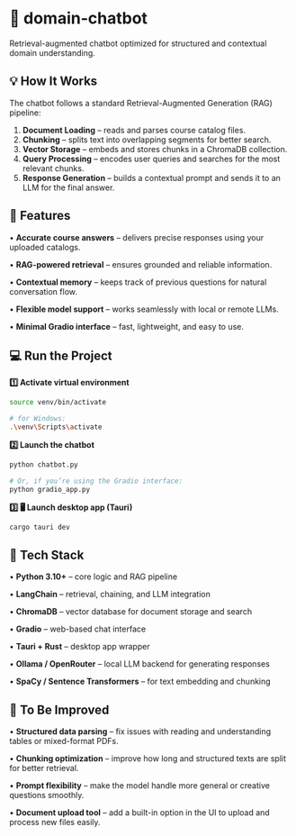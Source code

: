 # 🎯 domain-chatbot
Retrieval-augmented chatbot optimized for structured and contextual domain understanding.

## 💡 How It Works
The chatbot follows a standard Retrieval-Augmented Generation (RAG) pipeline:
1. **Document Loading** – reads and parses course catalog files.  
2. **Chunking** – splits text into overlapping segments for better search.  
3. **Vector Storage** – embeds and stores chunks in a ChromaDB collection.  
4. **Query Processing** – encodes user queries and searches for the most relevant chunks.  
5. **Response Generation** – builds a contextual prompt and sends it to an LLM for the final answer.



## 🚀 Features
  • **Accurate course answers** – delivers precise responses using your uploaded catalogs.
  
  • **RAG-powered retrieval** – ensures grounded and reliable information.
  
  • **Contextual memory** – keeps track of previous questions for natural conversation flow.
  
  • **Flexible model support** – works seamlessly with local or remote LLMs.
  
  • **Minimal Gradio interface** – fast, lightweight, and easy to use.
  

## 💻 Run the Project
**1️⃣ Activate virtual environment**
```bash
source venv/bin/activate

# for Windows:
.\venv\Scripts\activate
```
**2️⃣ Launch the chatbot**
```bash
python chatbot.py

# Or, if you’re using the Gradio interface:
python gradio_app.py  
```

**3️⃣ 🖥️ Launch desktop app (Tauri)**
```bash
cargo tauri dev  
```
## 🧠 Tech Stack

•  **Python 3.10+** – core logic and RAG pipeline

•  **LangChain** – retrieval, chaining, and LLM integration

•  **ChromaDB** – vector database for document storage and search

•  **Gradio** – web-based chat interface

•  **Tauri + Rust** – desktop app wrapper

•  **Ollama / OpenRouter** – local LLM backend for generating responses

•  **SpaCy / Sentence Transformers** – for text embedding and chunking

## 🧩 To Be Improved

• **Structured data parsing** – fix issues with reading and understanding tables or mixed-format PDFs.

• **Chunking optimization** – improve how long and structured texts are split for better retrieval.

• **Prompt flexibility** – make the model handle more general or creative questions smoothly.

• **Document upload tool** – add a built-in option in the UI to upload and process new files easily.
